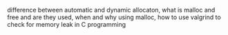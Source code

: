 difference between automatic and dynamic allocaton, what is malloc and free and are they used, when and why using malloc, how to use valgrind to check for memory leak in C programming
